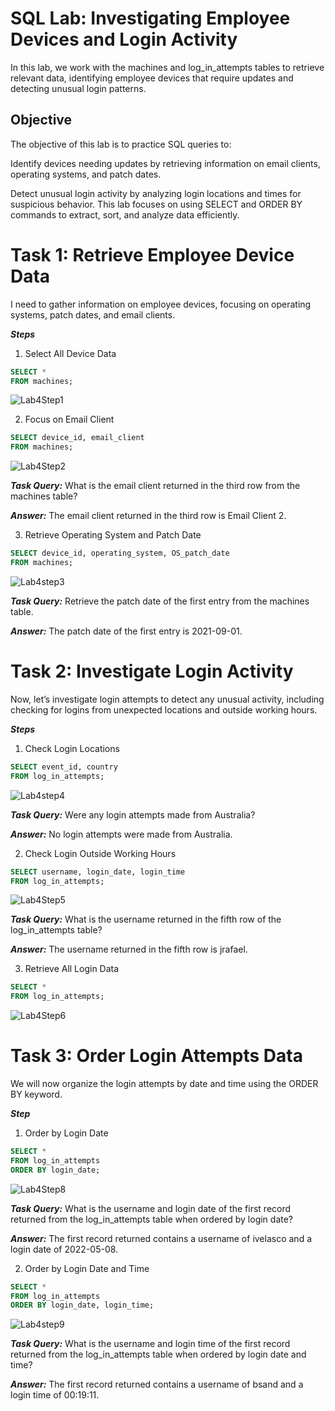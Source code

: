 # SQL Lab: Investigating Employee Devices and Login Activity

In this lab, we work with the machines and log_in_attempts tables to retrieve relevant data, identifying employee devices that require updates and detecting unusual login patterns.

## Objective

The objective of this lab is to practice SQL queries to:

Identify devices needing updates by retrieving information on email clients, operating systems, and patch dates.

Detect unusual login activity by analyzing login locations and times for suspicious behavior.
This lab focuses on using SELECT and ORDER BY commands to extract, sort, and analyze data efficiently.

# Task 1: Retrieve Employee Device Data

I need to gather information on employee devices, focusing on operating systems, patch dates, and email clients.

***Steps***

1. Select All Device Data
```sql
SELECT *
FROM machines;
```


![Lab4Step1](https://github.com/user-attachments/assets/18e38457-f5c8-4ba7-9eb1-72ed58af48a2)



2. Focus on Email Client
```sql
SELECT device_id, email_client
FROM machines;
```


![Lab4Step2](https://github.com/user-attachments/assets/26e82e74-bb44-4407-a6e5-dcecad0d34d8)



***Task Query:*** What is the email client returned in the third row from the machines table?

***Answer:*** The email client returned in the third row is Email Client 2.

3. Retrieve Operating System and Patch Date
```sql
SELECT device_id, operating_system, OS_patch_date
FROM machines;
```

![Lab4step3](https://github.com/user-attachments/assets/cf9abd76-7e5d-41a0-8984-4a63902ddcbe)


***Task Query:*** Retrieve the patch date of the first entry from the machines table.

***Answer:*** The patch date of the first entry is 2021-09-01.


# Task 2: Investigate Login Activity

Now, let’s investigate login attempts to detect any unusual activity, including checking for logins from unexpected locations and outside working hours.

***Steps***

1. Check Login Locations
```sql
SELECT event_id, country
FROM log_in_attempts;
```

![Lab4step4](https://github.com/user-attachments/assets/25bb0368-4363-4ff5-a39c-c2829bdfd533)


***Task Query:*** Were any login attempts made from Australia?

***Answer:*** No login attempts were made from Australia.

2. Check Login Outside Working Hours
```sql
SELECT username, login_date, login_time
FROM log_in_attempts;
```

![Lab4Step5](https://github.com/user-attachments/assets/241f5f20-9225-4ecf-b3c2-9493e29a296a)


***Task Query:*** What is the username returned in the fifth row of the log_in_attempts table?

***Answer:*** The username returned in the fifth row is jrafael.

3. Retrieve All Login Data
```sql
SELECT *
FROM log_in_attempts;
```

![Lab4Step6](https://github.com/user-attachments/assets/3dcb4db6-a209-44e4-8bbd-31acfb182b51)

# Task 3: Order Login Attempts Data

We will now organize the login attempts by date and time using the ORDER BY keyword.

***Step***

1. Order by Login Date
```sql
SELECT *
FROM log_in_attempts
ORDER BY login_date;
```
![Lab4Step8](https://github.com/user-attachments/assets/24e2dc89-198e-49f1-a563-336ce1242071)


***Task Query:*** What is the username and login date of the first record returned from the log_in_attempts table when ordered by login date?

***Answer:*** The first record returned contains a username of ivelasco and a login date of 2022-05-08.

2. Order by Login Date and Time
```sql
SELECT *
FROM log_in_attempts
ORDER BY login_date, login_time;
```

![Lab4step9](https://github.com/user-attachments/assets/ee7e4c14-5eb9-443d-9eca-d5c74f6bc4d4)


***Task Query:*** What is the username and login time of the first record returned from the log_in_attempts table when ordered by login date and time?

***Answer:*** The first record returned contains a username of bsand and a login time of 00:19:11.

